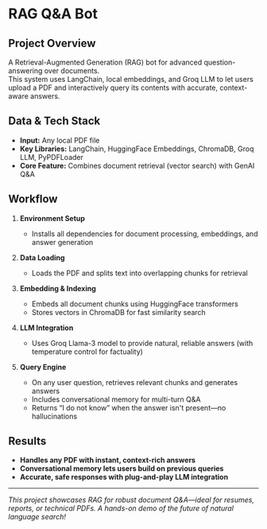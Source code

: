 # RAG Q&A Bot

## Project Overview
A Retrieval-Augmented Generation (RAG) bot for advanced question-answering over documents.  
This system uses LangChain, local embeddings, and Groq LLM to let users upload a PDF and interactively query its contents with accurate, context-aware answers.

## Data & Tech Stack
- **Input:** Any local PDF file
- **Key Libraries:** LangChain, HuggingFace Embeddings, ChromaDB, Groq LLM, PyPDFLoader
- **Core Feature:** Combines document retrieval (vector search) with GenAI Q&A

## Workflow

1. **Environment Setup**
    - Installs all dependencies for document processing, embeddings, and answer generation

2. **Data Loading**
    - Loads the PDF and splits text into overlapping chunks for retrieval

3. **Embedding & Indexing**
    - Embeds all document chunks using HuggingFace transformers
    - Stores vectors in ChromaDB for fast similarity search

4. **LLM Integration**
    - Uses Groq Llama-3 model to provide natural, reliable answers (with temperature control for factuality)

5. **Query Engine**
    - On any user question, retrieves relevant chunks and generates answers
    - Includes conversational memory for multi-turn Q&A
    - Returns “I do not know” when the answer isn't present—no hallucinations

## Results

- **Handles any PDF with instant, context-rich answers**
- **Conversational memory lets users build on previous queries**
- **Accurate, safe responses with plug-and-play LLM integration**

***

*This project showcases RAG for robust document Q&A—ideal for resumes, reports, or technical PDFs. A hands-on demo of the future of natural language search!*

